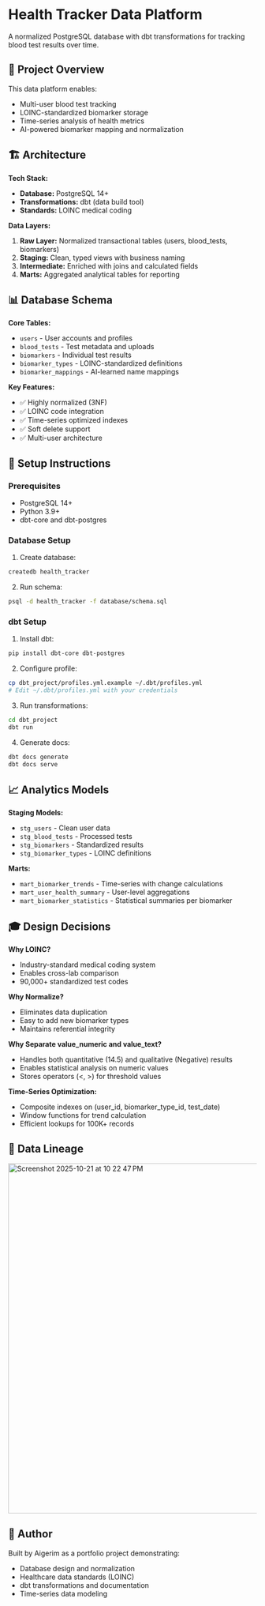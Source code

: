 # Health Tracker Data Platform

A normalized PostgreSQL database with dbt transformations for tracking blood test results over time.

## 🎯 Project Overview

This data platform enables:
- Multi-user blood test tracking
- LOINC-standardized biomarker storage
- Time-series analysis of health metrics
- AI-powered biomarker mapping and normalization

## 🏗️ Architecture

**Tech Stack:**
- **Database:** PostgreSQL 14+
- **Transformations:** dbt (data build tool)
- **Standards:** LOINC medical coding

**Data Layers:**
1. **Raw Layer:** Normalized transactional tables (users, blood_tests, biomarkers)
2. **Staging:** Clean, typed views with business naming
3. **Intermediate:** Enriched with joins and calculated fields
4. **Marts:** Aggregated analytical tables for reporting

## 📊 Database Schema

**Core Tables:**
- `users` - User accounts and profiles
- `blood_tests` - Test metadata and uploads
- `biomarkers` - Individual test results
- `biomarker_types` - LOINC-standardized definitions
- `biomarker_mappings` - AI-learned name mappings

**Key Features:**
- ✅ Highly normalized (3NF)
- ✅ LOINC code integration
- ✅ Time-series optimized indexes
- ✅ Soft delete support
- ✅ Multi-user architecture

## 🚀 Setup Instructions

### Prerequisites
- PostgreSQL 14+
- Python 3.9+
- dbt-core and dbt-postgres

### Database Setup

1. Create database:
```bash
createdb health_tracker
```

2. Run schema:
```bash
psql -d health_tracker -f database/schema.sql
```

### dbt Setup

1. Install dbt:
```bash
pip install dbt-core dbt-postgres
```

2. Configure profile:
```bash
cp dbt_project/profiles.yml.example ~/.dbt/profiles.yml
# Edit ~/.dbt/profiles.yml with your credentials
```

3. Run transformations:
```bash
cd dbt_project
dbt run
```

4. Generate docs:
```bash
dbt docs generate
dbt docs serve
```

## 📈 Analytics Models

**Staging Models:**
- `stg_users` - Clean user data
- `stg_blood_tests` - Processed tests
- `stg_biomarkers` - Standardized results
- `stg_biomarker_types` - LOINC definitions

**Marts:**
- `mart_biomarker_trends` - Time-series with change calculations
- `mart_user_health_summary` - User-level aggregations
- `mart_biomarker_statistics` - Statistical summaries per biomarker

## 🎓 Design Decisions

**Why LOINC?**
- Industry-standard medical coding system
- Enables cross-lab comparison
- 90,000+ standardized test codes

**Why Normalize?**
- Eliminates data duplication
- Easy to add new biomarker types
- Maintains referential integrity

**Why Separate value_numeric and value_text?**
- Handles both quantitative (14.5) and qualitative (Negative) results
- Enables statistical analysis on numeric values
- Stores operators (<, >) for threshold values

**Time-Series Optimization:**
- Composite indexes on (user_id, biomarker_type_id, test_date)
- Window functions for trend calculation
- Efficient lookups for 100K+ records

## 📸 Data Lineage

<img width="1503" height="709" alt="Screenshot 2025-10-21 at 10 22 47 PM" src="https://github.com/user-attachments/assets/c983dc45-d760-4dd9-b040-6e1431a22b9a" />


## 👤 Author

Built by Aigerim as a portfolio project demonstrating:
- Database design and normalization
- Healthcare data standards (LOINC)
- dbt transformations and documentation
- Time-series data modeling
